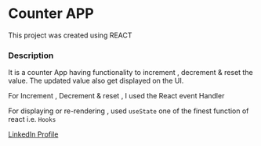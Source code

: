 # Counter APP

This project was created using REACT

### Description 

It is a counter App having functionality to increment , decrement & reset the value. The updated value also get displayed on the UI. 

For Increment , Decrement  & reset , I used the React event Handler

For displaying or re-rendering , used  `useState`  one of the finest function of react i.e. `Hooks`

[LinkedIn Profile](https://www.linkedin.com/in/simran-8b7310249/)

